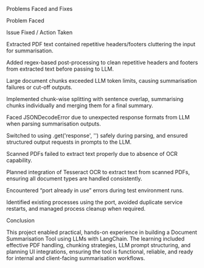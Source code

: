 Problems Faced and Fixes

Problem Faced

Issue Fixed / Action Taken

Extracted PDF text contained repetitive headers/footers cluttering the input for summarisation.

Added regex-based post-processing to clean repetitive headers and footers from extracted text before passing to LLM.

Large document chunks exceeded LLM token limits, causing summarisation failures or cut-off outputs.

Implemented chunk-wise splitting with sentence overlap, summarising chunks individually and merging them for a final summary.

Faced JSONDecodeError due to unexpected response formats from LLM when parsing summarisation outputs.

Switched to using .get('response', '') safely during parsing, and ensured structured output requests in prompts to the LLM.

Scanned PDFs failed to extract text properly due to absence of OCR capability.

Planned integration of Tesseract OCR to extract text from scanned PDFs, ensuring all document types are handled consistently.

Encountered “port already in use” errors during test environment runs.

Identified existing processes using the port, avoided duplicate service restarts, and managed process cleanup when required.

Conclusion

This project enabled practical, hands-on experience in building a Document Summarisation Tool using LLMs with LangChain. The learning included effective PDF handling, chunking strategies, LLM prompt structuring, and planning UI integrations, ensuring the tool is functional, reliable, and ready for internal and client-facing summarisation workflows.
